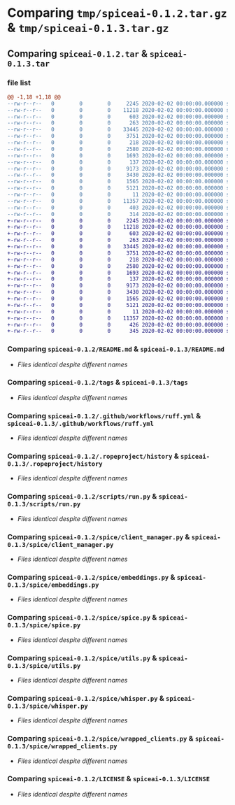 # Comparing `tmp/spiceai-0.1.2.tar.gz` & `tmp/spiceai-0.1.3.tar.gz`

## Comparing `spiceai-0.1.2.tar` & `spiceai-0.1.3.tar`

### file list

```diff
@@ -1,18 +1,18 @@
--rw-r--r--   0        0        0     2245 2020-02-02 00:00:00.000000 spiceai-0.1.2/README.md
--rw-r--r--   0        0        0    11218 2020-02-02 00:00:00.000000 spiceai-0.1.2/tags
--rw-r--r--   0        0        0      603 2020-02-02 00:00:00.000000 spiceai-0.1.2/.github/workflows/ruff.yml
--rw-r--r--   0        0        0      263 2020-02-02 00:00:00.000000 spiceai-0.1.2/.ropeproject/globalnames
--rw-r--r--   0        0        0    33445 2020-02-02 00:00:00.000000 spiceai-0.1.2/.ropeproject/history
--rw-r--r--   0        0        0     3751 2020-02-02 00:00:00.000000 spiceai-0.1.2/scripts/run.py
--rw-r--r--   0        0        0      218 2020-02-02 00:00:00.000000 spiceai-0.1.2/spice/__init__.py
--rw-r--r--   0        0        0     2580 2020-02-02 00:00:00.000000 spiceai-0.1.2/spice/client_manager.py
--rw-r--r--   0        0        0     1693 2020-02-02 00:00:00.000000 spiceai-0.1.2/spice/embeddings.py
--rw-r--r--   0        0        0      137 2020-02-02 00:00:00.000000 spiceai-0.1.2/spice/errors.py
--rw-r--r--   0        0        0     9173 2020-02-02 00:00:00.000000 spiceai-0.1.2/spice/spice.py
--rw-r--r--   0        0        0     3430 2020-02-02 00:00:00.000000 spiceai-0.1.2/spice/utils.py
--rw-r--r--   0        0        0     1565 2020-02-02 00:00:00.000000 spiceai-0.1.2/spice/whisper.py
--rw-r--r--   0        0        0     5121 2020-02-02 00:00:00.000000 spiceai-0.1.2/spice/wrapped_clients.py
--rw-r--r--   0        0        0       11 2020-02-02 00:00:00.000000 spiceai-0.1.2/.gitignore
--rw-r--r--   0        0        0    11357 2020-02-02 00:00:00.000000 spiceai-0.1.2/LICENSE
--rw-r--r--   0        0        0      403 2020-02-02 00:00:00.000000 spiceai-0.1.2/pyproject.toml
--rw-r--r--   0        0        0      314 2020-02-02 00:00:00.000000 spiceai-0.1.2/PKG-INFO
+-rw-r--r--   0        0        0     2245 2020-02-02 00:00:00.000000 spiceai-0.1.3/README.md
+-rw-r--r--   0        0        0    11218 2020-02-02 00:00:00.000000 spiceai-0.1.3/tags
+-rw-r--r--   0        0        0      603 2020-02-02 00:00:00.000000 spiceai-0.1.3/.github/workflows/ruff.yml
+-rw-r--r--   0        0        0      263 2020-02-02 00:00:00.000000 spiceai-0.1.3/.ropeproject/globalnames
+-rw-r--r--   0        0        0    33445 2020-02-02 00:00:00.000000 spiceai-0.1.3/.ropeproject/history
+-rw-r--r--   0        0        0     3751 2020-02-02 00:00:00.000000 spiceai-0.1.3/scripts/run.py
+-rw-r--r--   0        0        0      218 2020-02-02 00:00:00.000000 spiceai-0.1.3/spice/__init__.py
+-rw-r--r--   0        0        0     2580 2020-02-02 00:00:00.000000 spiceai-0.1.3/spice/client_manager.py
+-rw-r--r--   0        0        0     1693 2020-02-02 00:00:00.000000 spiceai-0.1.3/spice/embeddings.py
+-rw-r--r--   0        0        0      137 2020-02-02 00:00:00.000000 spiceai-0.1.3/spice/errors.py
+-rw-r--r--   0        0        0     9173 2020-02-02 00:00:00.000000 spiceai-0.1.3/spice/spice.py
+-rw-r--r--   0        0        0     3430 2020-02-02 00:00:00.000000 spiceai-0.1.3/spice/utils.py
+-rw-r--r--   0        0        0     1565 2020-02-02 00:00:00.000000 spiceai-0.1.3/spice/whisper.py
+-rw-r--r--   0        0        0     5121 2020-02-02 00:00:00.000000 spiceai-0.1.3/spice/wrapped_clients.py
+-rw-r--r--   0        0        0       11 2020-02-02 00:00:00.000000 spiceai-0.1.3/.gitignore
+-rw-r--r--   0        0        0    11357 2020-02-02 00:00:00.000000 spiceai-0.1.3/LICENSE
+-rw-r--r--   0        0        0      426 2020-02-02 00:00:00.000000 spiceai-0.1.3/pyproject.toml
+-rw-r--r--   0        0        0      345 2020-02-02 00:00:00.000000 spiceai-0.1.3/PKG-INFO
```

### Comparing `spiceai-0.1.2/README.md` & `spiceai-0.1.3/README.md`

 * *Files identical despite different names*

### Comparing `spiceai-0.1.2/tags` & `spiceai-0.1.3/tags`

 * *Files identical despite different names*

### Comparing `spiceai-0.1.2/.github/workflows/ruff.yml` & `spiceai-0.1.3/.github/workflows/ruff.yml`

 * *Files identical despite different names*

### Comparing `spiceai-0.1.2/.ropeproject/history` & `spiceai-0.1.3/.ropeproject/history`

 * *Files identical despite different names*

### Comparing `spiceai-0.1.2/scripts/run.py` & `spiceai-0.1.3/scripts/run.py`

 * *Files identical despite different names*

### Comparing `spiceai-0.1.2/spice/client_manager.py` & `spiceai-0.1.3/spice/client_manager.py`

 * *Files identical despite different names*

### Comparing `spiceai-0.1.2/spice/embeddings.py` & `spiceai-0.1.3/spice/embeddings.py`

 * *Files identical despite different names*

### Comparing `spiceai-0.1.2/spice/spice.py` & `spiceai-0.1.3/spice/spice.py`

 * *Files identical despite different names*

### Comparing `spiceai-0.1.2/spice/utils.py` & `spiceai-0.1.3/spice/utils.py`

 * *Files identical despite different names*

### Comparing `spiceai-0.1.2/spice/whisper.py` & `spiceai-0.1.3/spice/whisper.py`

 * *Files identical despite different names*

### Comparing `spiceai-0.1.2/spice/wrapped_clients.py` & `spiceai-0.1.3/spice/wrapped_clients.py`

 * *Files identical despite different names*

### Comparing `spiceai-0.1.2/LICENSE` & `spiceai-0.1.3/LICENSE`

 * *Files identical despite different names*

